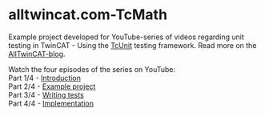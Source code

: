 # alltwincat.com-TcMath
Example project developed for YouTube-series of videos regarding unit testing in TwinCAT - Using the [TcUnit](https://www.tcunit.org) testing framework. Read more on the [AllTwinCAT-blog](https://alltwincat.com/2019/01/13/tdd-with-twincat-using-tcunit-a-youtube-tutorial/).  

Watch the four episodes of the series on YouTube:  
Part 1/4 - [Introduction](https://www.youtube.com/watch?v=H_WnejbHM10)  
Part 2/4 - [Example project](https://www.youtube.com/watch?v=6ZfCNJbYNZA)  
Part 3/4 - [Writing tests](https://www.youtube.com/watch?v=zFWBEJbQKr0)  
Part 4/4 - [Implementation](https://www.youtube.com/watch?v=Q44gSo1H4Mk)  